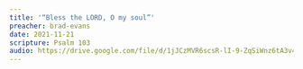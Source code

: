 ```yaml
---
title: '“Bless the LORD, O my soul”'
preacher: brad-evans
date: 2021-11-21
scripture: Psalm 103
audio: https://drive.google.com/file/d/1jJCzMVR6scsR-lI-9-ZqSiWnz6tA3v4k/view
---
```

